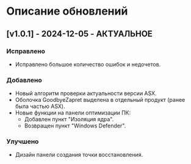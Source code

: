 # Описание обновлений

## [v1.0.1] - 2024-12-05 - АКТУАЛЬНОЕ
### Исправлено
- Исправлено большое количество ошибок и недочетов.

### Добавлено
- Новый алгоритм проверки актуальности версии ASX.
- Оболочка GoodbyeZapret выделена в отдельный продукт (ранее была частью ASX).
- Новые функции на панели оптимизации ПК:
  - Добавлен пункт "Изоляция ядра".
  - Возвращен пункт "Windows Defender".

### Улучшено
- Дизайн панели создания точки восстановления.

